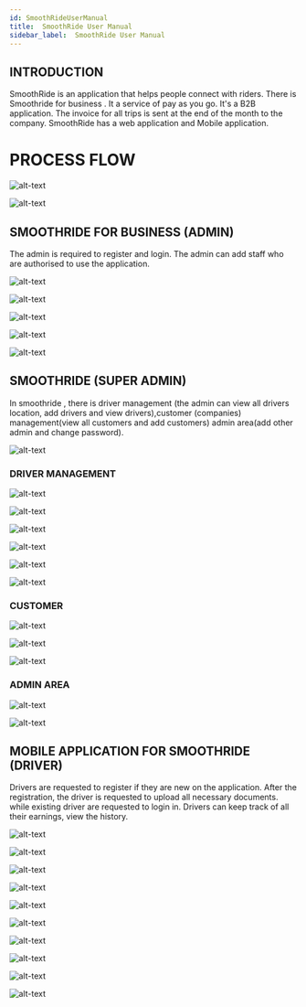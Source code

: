 ```yaml
---
id: SmoothRideUserManual
title:  SmoothRide User Manual
sidebar_label:  SmoothRide User Manual
---
```


## INTRODUCTION

SmoothRide is an application that helps people connect with riders. There is Smoothride for business . It a service of pay as you go. It's a B2B application. The invoice for all trips is sent at the end of the month to the company. SmoothRide has a web application and Mobile application.

# PROCESS FLOW

 ![alt-text](assets/smoothride/process_flow.PNG)

 ![alt-text](assets/smoothride/process_flow1.PNG)

## SMOOTHRIDE FOR BUSINESS (ADMIN)

 The admin is required to register and login. The admin can add staff who are authorised to use the application. 

 ![alt-text](assets/smoothride/smoothridebiz/login.PNG)

 ![alt-text](assets/smoothride/smoothridebiz/loginlogin.PNG)

 ![alt-text](assets/smoothride/smoothridebiz/add_staff.PNG)

 ![alt-text](assets/smoothride/smoothridebiz/view_staffs.PNG)

 ![alt-text](assets/smoothride/smoothridebiz/trips.PNG)

 
## SMOOTHRIDE  (SUPER ADMIN)
 In smoothride , there is driver management (the admin can view all drivers location, add drivers and view drivers),customer (companies) management(view all customers and add customers) admin area(add other admin and change password). 

 ![alt-text](assets/smoothride/menu.PNG)

 ### DRIVER MANAGEMENT

![alt-text](assets/smoothride/dashboard.PNG)

![alt-text](assets/smoothride/driver_overview2.PNG)

![alt-text](assets/smoothride/add_driver.PNG)

![alt-text](assets/smoothride/add_driver2.PNG)

![alt-text](assets/smoothride/add_driver3.PNG)

![alt-text](assets/smoothride/view_driver.PNG)

### CUSTOMER 

![alt-text](assets/smoothride/customer_overview.PNG)

![alt-text](assets/smoothride/add_customer.PNG)

![alt-text](assets/smoothride/customer_list.PNG)


### ADMIN AREA
![alt-text](assets/smoothride/create_admin.PNG)

![alt-text](assets/smoothride/change_password.PNG)


## MOBILE APPLICATION FOR SMOOTHRIDE (DRIVER)

Drivers are requested to register if they are new on the application. After the registration, the driver is requested to upload all necessary documents. while existing driver are requested to login in. Drivers can keep track of all their earnings, view the history.

![alt-text](assets/smoothride/mobileDriver/registerLogin.png)

![alt-text](assets/smoothride/mobileDriver/register2.png)

![alt-text](assets/smoothride/mobileDriver/document.png)

![alt-text](assets/smoothride/mobileDriver/login.png)

![alt-text](assets/smoothride/mobileDriver/menu.png)

![alt-text](assets/smoothride/mobileDriver/earnings.png)

![alt-text](assets/smoothride/mobileDriver/map.png)

![alt-text](assets/smoothride/mobileDriver/trip_history.png)

![alt-text](assets/smoothride/mobileDriver/settings.png)

![alt-text](assets/smoothride/mobileDriver/settings2.png)





